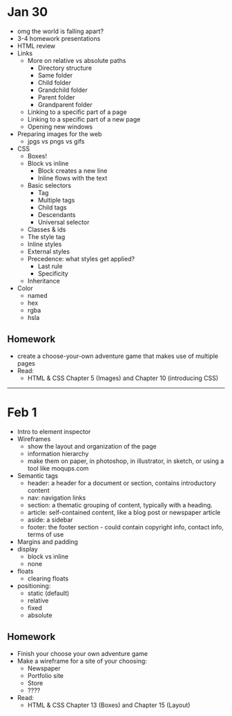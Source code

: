 # Jan 30

* omg the world is falling apart?
* 3-4 homework presentations
* HTML review
* Links
	* More on relative vs absolute paths
		* Directory structure
		* Same folder
		* Child folder
		* Grandchild folder
		* Parent folder
		* Grandparent folder
	* Linking to a specific part of a page
	* Linking to a specific part of a new page
	* Opening new windows
* Preparing images for the web
	* jpgs vs pngs vs gifs
* CSS
	* Boxes!
	* Block vs inline
		* Block creates a new line
		* Inline flows with the text
	* Basic selectors
		* Tag
		* Multiple tags
		* Child tags
		* Descendants
		* Universal selector
	* Classes & ids
	* The style tag
	* Inline styles
	* External styles
	* Precedence: what styles get applied?
		* Last rule
		* Specificity
	* Inheritance  
* Color
	* named
	* hex
	* rgba
	* hsla

## Homework
* create a choose-your-own adventure game that makes use of multiple pages
* Read:
	* HTML & CSS Chapter 5 (Images) and Chapter 10 (introducing CSS)

----

# Feb 1

* Intro to element inspector
* Wireframes
	* show the layout and organization of the page
	* information hierarchy 
	* make them on paper, in photoshop, in illustrator, in sketch, or using a tool like moqups.com
* Semantic tags
	* header: a header for a document or section, contains introductory content
	* nav: navigation links
	* section: a thematic grouping of content, typically with a heading.
	* article: self-contained content, like a blog post or newspaper article
	* aside: a sidebar
	* footer: the footer section - could contain copyright info, contact info, terms of use
* Margins and padding
* display
	* block vs inline
	* none
* floats
	* clearing floats
* positioning:
	* static (default)
	* relative
	* fixed
	* absolute


## Homework
* Finish your choose your own adventure game
* Make a wireframe for a site of your choosing:
	* Newspaper
	* Portfolio site
	* Store
	* ????
* Read:
	* HTML & CSS Chapter 13 (Boxes) and Chapter 15 (Layout)

